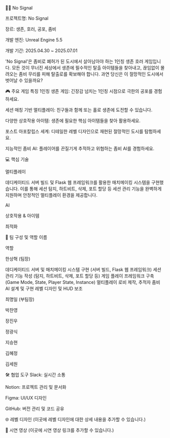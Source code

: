 🧟‍♂️ No Signal

프로젝트명: No Signal

장르: 생존, 호러, 공포, 좀비

개발 엔진: Unreal Engine 5.5

개발 기간: 2025.04.30 ~ 2025.07.01

'No Signal'은 좀비로 폐허가 된 도시에서 살아남아야 하는 1인칭 생존 호러 게임입니다. 모든 것이 무너진 세상에서 생존에 필수적인 탈출 아이템들을 찾아내고, 끊임없이 몰려오는 좀비 무리를 피해 탈출로를 확보해야 합니다. 과연 당신은 이 절망적인 도시에서 벗어날 수 있을까요?

🎮 주요 게임 특징
1인칭 생존 게임: 긴장감 넘치는 1인칭 시점으로 극한의 공포를 경험하세요.

세션 매칭 기반 멀티플레이: 친구들과 함께 또는 홀로 생존에 도전할 수 있습니다.

다양한 상호작용 아이템: 생존에 필요한 핵심 아이템들을 찾아 활용하세요.

포스트 아포칼립스 세계: 디테일한 레벨 디자인으로 재현된 절망적인 도시를 탐험하세요.

지능적인 좀비 AI: 플레이어를 끈질기게 추적하고 위협하는 좀비 AI를 경험하세요.

💻 핵심 기술

멀티플레이

데디케이티드 서버 빌드 및 Flask 웹 프레임워크를 활용한 매치메이킹 시스템을 구현했습니다. 이를 통해 세션 탐지, 하트비트, 삭제, 포트 할당 등 세션 관리 기능을 완벽하게 지원하며 안정적인 멀티플레이 환경을 제공합니다.


AI


상호작용 & 아이템


최적화


👥 팀 구성 및 역할
이름

역할

한상혁 (팀장)

데디케이티드 서버 및 매치메이킹 시스템 구현 (서버 빌드, Flask 웹 프레임워크)
세션 관리 기능 작성 (탐지, 하트비트, 삭제, 포트 할당 등)
게임 플레이 프레임워크 구축 (Game Mode, State, Player State, Instance)
멀티플레이 로비 제작, 추적자 좀비 AI 설계 및 구현
레벨 디자인 및 HUD 보조

최명일 (부팀장)

박찬영

장진우

정광식

지승현

김혜정

김세원


🛠️ 협업 도구
Slack: 실시간 소통

Notion: 프로젝트 관리 및 문서화

Figma: UI/UX 디자인

GitHub: 버전 관리 및 코드 공유

🌐 레벨 디자인
(이곳에 레벨 디자인에 대한 상세 내용을 추가할 수 있습니다.)

📸 시연 영상
(이곳에 시연 영상 링크를 추가할 수 있습니다.)

